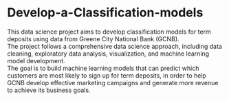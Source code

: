 # Develop-a-Classification-models

This data science project aims to develop classification models for term deposits using data from Greene City National Bank (GCNB).<br>
The project follows a comprehensive data science approach, including data cleaning, exploratory data analysis, visualization, and machine learning model development.<br>
The goal is to build machine learning models that can predict which customers are most likely to sign up for term deposits, in order to help GCNB develop effective marketing campaigns and generate more revenue to achieve its business goals.
